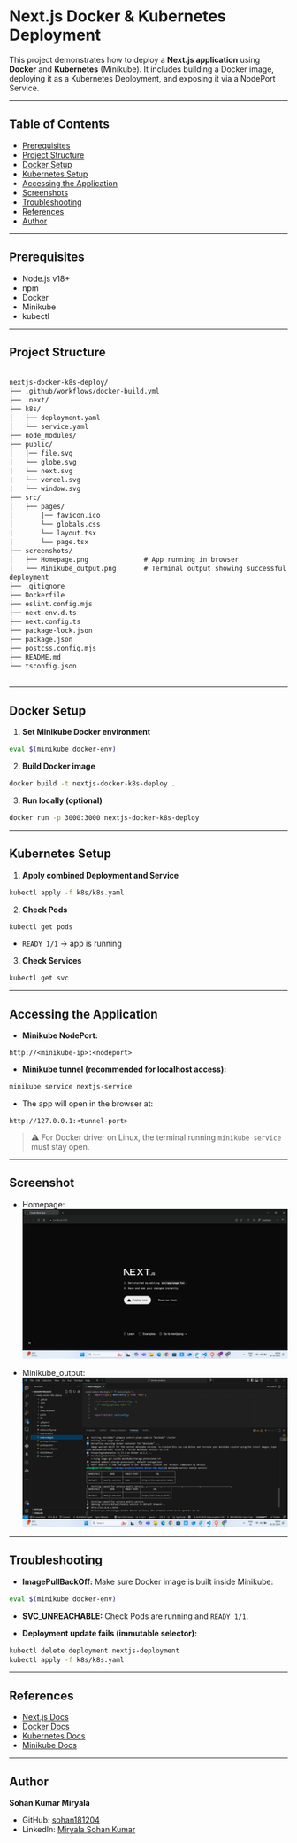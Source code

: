 # Next.js Docker & Kubernetes Deployment

This project demonstrates how to deploy a **Next.js application** using **Docker** and **Kubernetes** (Minikube). It includes building a Docker image, deploying it as a Kubernetes Deployment, and exposing it via a NodePort Service.

---

## Table of Contents

- [Prerequisites](#prerequisites)  
- [Project Structure](#project-structure)  
- [Docker Setup](#docker-setup)  
- [Kubernetes Setup](#kubernetes-setup)  
- [Accessing the Application](#accessing-the-application)  
- [Screenshots](#screenshots)  
- [Troubleshooting](#troubleshooting)  
- [References](#references)  
- [Author](#author)

---

## Prerequisites

- Node.js v18+  
- npm  
- Docker  
- Minikube  
- kubectl  

---

## Project Structure

```

nextjs-docker-k8s-deploy/
├── .github/workflows/docker-build.yml
├── .next/
├── k8s/
│   ├── deployment.yaml              
│   └── service.yaml           
├── node_modules/
├── public/ 
│   |── file.svg
|   └── globe.svg
|   └── next.svg
|   └── vercel.svg
|   └── window.svg
├── src/
│   ├── pages/
│       |── favicon.ico
│       └── globals.css
|       └── layout.tsx
|       └── page.tsx
├── screenshots/
│   ├── Homepage.png              # App running in browser
│   └── Minikube_output.png       # Terminal output showing successful deployment
├── .gitignore
├── Dockerfile
├── eslint.config.mjs
├── next-env.d.ts
├── next.config.ts
├── package-lock.json
├── package.json
├── postcss.config.mjs
├── README.md
└── tsconfig.json


````

---

## Docker Setup

1. **Set Minikube Docker environment**
```bash
eval $(minikube docker-env)
````

2. **Build Docker image**

```bash
docker build -t nextjs-docker-k8s-deploy .
```

3. **Run locally (optional)**

```bash
docker run -p 3000:3000 nextjs-docker-k8s-deploy
```

---

## Kubernetes Setup

1. **Apply combined Deployment and Service**

```bash
kubectl apply -f k8s/k8s.yaml
```

2. **Check Pods**

```bash
kubectl get pods
```

* `READY 1/1` → app is running

3. **Check Services**

```bash
kubectl get svc
```

---

## Accessing the Application

* **Minikube NodePort:**

```
http://<minikube-ip>:<nodeport>
```

* **Minikube tunnel (recommended for localhost access):**

```bash
minikube service nextjs-service
```

* The app will open in the browser at:

```
http://127.0.0.1:<tunnel-port>
```

> ⚠ For Docker driver on Linux, the terminal running `minikube service` must stay open.

---

## Screenshot

* Homepage:
  ![Homepage](Screenshot/Homepage.png)

* Minikube_output:
  ![Minikube_output](Screenshot/Minikube_output.png)

---

## Troubleshooting

* **ImagePullBackOff:** Make sure Docker image is built inside Minikube:

```bash
eval $(minikube docker-env)
```

* **SVC_UNREACHABLE:** Check Pods are running and `READY 1/1`.

* **Deployment update fails (immutable selector):**

```bash
kubectl delete deployment nextjs-deployment
kubectl apply -f k8s/k8s.yaml
```

---

## References

* [Next.js Docs](https://nextjs.org/docs)
* [Docker Docs](https://docs.docker.com/)
* [Kubernetes Docs](https://kubernetes.io/docs/home/)
* [Minikube Docs](https://minikube.sigs.k8s.io/docs/)

---

## Author

**Sohan Kumar Miryala**

* GitHub: [sohan181204](https://github.com/sohan181204)
* LinkedIn: [Miryala Sohan Kumar](https://www.linkedin.com/in/miryala-sohan-kumar-5642a626a/)

```


